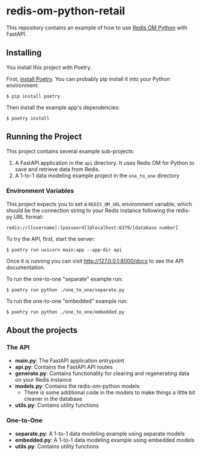 # redis-om-python-retail

This repository contains an example of how to use [Redis OM Python](https://github.com/redis/redis-om-python) with FastAPI.

## Installing

You install this project with Poetry.

First, [install Poetry](https://python-poetry.org/docs/#installation). You can probably pip install it into your Python environment:

    $ pip install poetry

Then install the example app's dependencies:

    $ poetry install

## Running the Project

This project contains several example sub-projects:

1. A FastAPI application in the `api` directory. It uses Redis OM for Python to save and retrieve data from Redis.
1. A 1-to-1 data modeling example project in the `one_to_one` directory

### Environment Variables

This project expects you to set a `REDIS_OM_URL` environment variable, which should be the connection string to your Redis instance following the redis-py URL format:

    redis://[[username]:[password]]@localhost:6379/[database number]

To try the API, first, start the server:

    $ poetry run uvicorn main:app --app-dir api

Once it is running you can visit http://127.0.0.1:8000/docs to see the API documentation.

To run the one-to-one "separate" example run:

    $ poetry run python ./one_to_one/separate.py

To run the one-to-one "embedded" example run:

    $ poetry run python ./one_to_one/embedded.py


## About the projects

### The API
- **main.py**: The FastAPI application entrypoint
- **api.py**: Contains the FastAPI API routes
- **generate.py**: Contains functionality for clearing and regenerating data on your Redis instance
- **models.py**: Contains the redis-om-python models
  - There is some additional code in the models to make things a little bit cleaner in the database
- **utils.py**: Contains utility functions

### One-to-One
- **separate.py**: A 1-to-1 data modeling example using separate models
- **embedded.py**: A 1-to-1 data modeling example using embedded models
- **utils.py**: Contains utility functions
